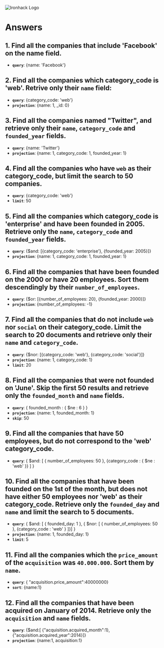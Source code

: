 ![Ironhack Logo](https://i.imgur.com/1QgrNNw.png)

# Answers

## 1. Find all the companies that include 'Facebook' on the **name** field.

 - **`query`**: {name: 'Facebook'}
 
 ## 2. Find all the companies which **category_code** is 'web'. Retrive only their `name` field:

 - **`query`**: {category_code: 'web'}
 - **`projection`**: {name: 1, _id: 0}

## 3. Find all the companies named "Twitter", and retrieve only their `name`, `category_code` and `founded_year` fields.

- **`query`**: {name: 'Twitter'}
- **`projection`**: {name: 1, category_code: 1, founded_year: 1}

## 4. Find all the companies who have `web` as their **category_code**, but limit the search to 50 companies.

- **`query`**: {category_code: 'web'}
- **`limit`**: 50

## 5. Find all the companies which **category_code** is 'enterprise' and have been founded in 2005. Retrieve only the `name`, `category_code` and `founded_year` fields.

- **`query`**: {$and: [{category_code: 'enterprise'}, {founded_year: 2005}]}
- **`projection`**: {name: 1, category_code: 1, founded_year: 1}

## 6. Find all the companies that have been **founded** on the 2000 or have 20 **employees**. Sort them descendingly by their `number_of_employees`.

- **`query`**: {$or: [{number_of_employees: 20}, {founded_year: 2000}]}
- **`projection`**: {number_of_employees: -1}

## 7. Find all the companies that do not include `web` nor `social` on their **category_code**. Limit the search to 20 documents and retrieve only their `name` and `category_code`.

- **`query`**: {$nor: [{category_code: 'web'}, {category_code: 'social'}]}
- **`projection`**: {name: 1, category_code: 1}
- **`limit`**: 20

## 8. Find all the companies that were not **founded** on 'June'. Skip the first 50 results and retrieve only the `founded_month` and `name` fields.

- **`query`**: { founded_month : { $ne : 6 } }
- **`projection`**: {name: 1, founded_month: 1}
- **`skip`**: 50

## 9. Find all the companies that have 50 employees, but do not correspond to the 'web' **category_code**.

- **`query`**: { $and: [ { number_of_employees: 50 }, {category_code : { $ne : 'web' }} ] }

## 10. Find all the companies that have been founded on the 1st of the month, but does not have either 50 employees nor 'web' as their **category_code**. Retrieve only the `founded_day` and `name` and limit the search to 5 documents.

- **`query`**: { $and: [ { founded_day: 1 }, { $nor: [ { number_of_employees: 50 }, {category_code : 'web' } ]}] }
- **`projection`**: {name: 1, founded_day: 1}
- **`limit`**: 5

## 11. Find all the companies which the `price_amount` of the `acquisition` was **`40.000.000`**. Sort them by `name`.

- **`query`**:  { "acquisition.price_amount":40000000}
- **`sort`**: {name:1}

## 12. Find all the companies that have been acquired on January of 2014. Retrieve only the `acquisition` and `name` fields.

- **`query`**: {$and:[ {"acquisition.acquired_month":1}, {"acquisition.acquired_year":2014}]}
- **`projection`**: {name:1, acquisition:1}